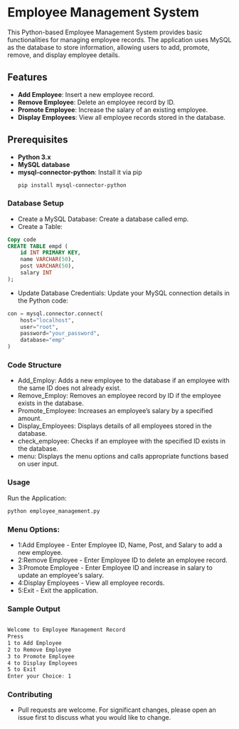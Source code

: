 # Employee Management System

This Python-based Employee Management System provides basic functionalities for managing employee records. The application uses MySQL as the database to store information, allowing users to add, promote, remove, and display employee details.

## Features
- **Add Employee**: Insert a new employee record.
- **Remove Employee**: Delete an employee record by ID.
- **Promote Employee**: Increase the salary of an existing employee.
- **Display Employees**: View all employee records stored in the database.

## Prerequisites
- **Python 3.x**
- **MySQL database**
- **mysql-connector-python**: Install it via pip
   ```bash
   pip install mysql-connector-python
  ```
### Database Setup
- Create a MySQL Database: Create a database called emp.
- Create a Table:
```sql
Copy code
CREATE TABLE empd (
    id INT PRIMARY KEY,
    name VARCHAR(50),
    post VARCHAR(50),
    salary INT
);
```
- Update Database Credentials: Update your MySQL connection details in the Python code:
```python
con = mysql.connector.connect(
    host="localhost",
    user="root",
    password="your_password",
    database="emp"
)
```
### Code Structure
- Add_Employ: Adds a new employee to the database if an employee with the same ID does not already exist.
- Remove_Employ: Removes an employee record by ID if the employee exists in the database.
- Promote_Employee: Increases an employee’s salary by a specified amount.
- Display_Employees: Displays details of all employees stored in the database.
- check_employee: Checks if an employee with the specified ID exists in the database.
- menu: Displays the menu options and calls appropriate functions based on user input.
### Usage
Run the Application:

```bash
python employee_management.py
```
### Menu Options:

- 1:Add Employee - Enter Employee ID, Name, Post, and Salary to add a new employee.
- 2:Remove Employee - Enter Employee ID to delete an employee record.
- 3:Promote Employee - Enter Employee ID and increase in salary to update an employee's salary.
- 4:Display Employees - View all employee records.
- 5:Exit - Exit the application.
### Sample Output
```css

Welcome to Employee Management Record
Press 
1 to Add Employee
2 to Remove Employee 
3 to Promote Employee
4 to Display Employees
5 to Exit
Enter your Choice: 1
```

### Contributing
- Pull requests are welcome. For significant changes, please open an issue first to discuss what you would like to change.

